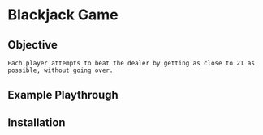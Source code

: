 # Blackjack Game

## Objective
    Each player attempts to beat the dealer by getting as close to 21 as possible, without going over.

## Example Playthrough 


## Installation




    

